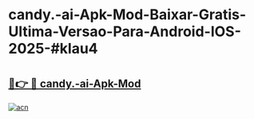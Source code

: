 # candy.-ai-Apk-Mod-Baixar-Gratis-Ultima-Versao-Para-Android-IOS-2025-#klau4

# <h2><a href="https://ainizakaria.my?title=candy.-ai-Apk-Mod&ref=24M">🔗👉 🔴 candy.-ai-Apk-Mod</a></h2>

[![acn](https://github.com/user-attachments/assets/0f9c940e-d8b0-45ae-aac7-cd30a18b3e1c)](https://ainizakaria.my?title=candy.-ai-Apk-Mod&ref=24M)

